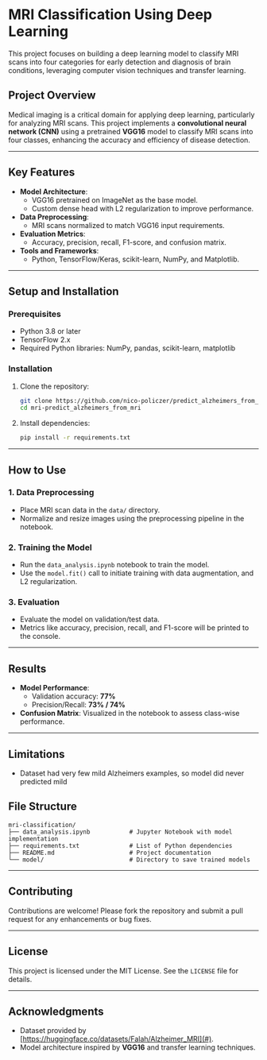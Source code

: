 
# **MRI Classification Using Deep Learning**

This project focuses on building a deep learning model to classify MRI scans into four categories for early detection and diagnosis of brain conditions, leveraging computer vision techniques and transfer learning.

## **Project Overview**

Medical imaging is a critical domain for applying deep learning, particularly for analyzing MRI scans. This project implements a **convolutional neural network (CNN)** using a pretrained **VGG16** model to classify MRI scans into four classes, enhancing the accuracy and efficiency of disease detection.

---

## **Key Features**
- **Model Architecture**:
  - VGG16 pretrained on ImageNet as the base model.
  - Custom dense head with L2 regularization to improve performance.
- **Data Preprocessing**:
  - MRI scans normalized to match VGG16 input requirements.
- **Evaluation Metrics**:
  - Accuracy, precision, recall, F1-score, and confusion matrix.
- **Tools and Frameworks**:
  - Python, TensorFlow/Keras, scikit-learn, NumPy, and Matplotlib.

---

## **Setup and Installation**

### Prerequisites
- Python 3.8 or later
- TensorFlow 2.x
- Required Python libraries: NumPy, pandas, scikit-learn, matplotlib

### Installation
1. Clone the repository:
   ```bash
   git clone https://github.com/nico-policzer/predict_alzheimers_from_mri.git
   cd mri-predict_alzheimers_from_mri
   ```
2. Install dependencies:
   ```bash
   pip install -r requirements.txt
   ```

---

## **How to Use**

### 1. **Data Preprocessing**
- Place MRI scan data in the `data/` directory.
- Normalize and resize images using the preprocessing pipeline in the notebook.

### 2. **Training the Model**
- Run the `data_analysis.ipynb` notebook to train the model.
- Use the `model.fit()` call to initiate training with data augmentation, and L2 regularization.

### 3. **Evaluation**
- Evaluate the model on validation/test data.
- Metrics like accuracy, precision, recall, and F1-score will be printed to the console.

---

## **Results**
- **Model Performance**:
  - Validation accuracy: **77%**
  - Precision/Recall: **73% / 74%**
- **Confusion Matrix**:
  Visualized in the notebook to assess class-wise performance.

---
## **Limitations**
- Dataset had very few mild Alzheimers examples, so model did never predicted mild

## **File Structure**
```
mri-classification/
├── data_analysis.ipynb           # Jupyter Notebook with model implementation
├── requirements.txt              # List of Python dependencies
├── README.md                     # Project documentation
└── model/                        # Directory to save trained models
```

---

## **Contributing**
Contributions are welcome! Please fork the repository and submit a pull request for any enhancements or bug fixes.

---

## **License**
This project is licensed under the MIT License. See the `LICENSE` file for details.

---

## **Acknowledgments**
- Dataset provided by [https://huggingface.co/datasets/Falah/Alzheimer_MRI](#).
- Model architecture inspired by **VGG16** and transfer learning techniques.
